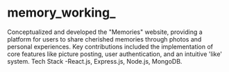 # memory_working_
 Conceptualized and developed the "Memories" website, providing a platform for users  to share cherished memories through photos and personal experiences. Key contributions included the implementation of core features like picture posting,  user authentication, and an intuitive 'like' system. Tech Stack -React.js, Express.js, Node.js, MongoDB.

